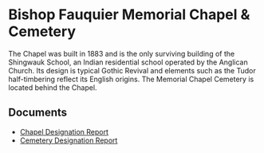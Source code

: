 # Bishop Fauquier Memorial Chapel & Cemetery

The Chapel was built in 1883 and is the only surviving building of the Shingwauk School, an Indian residential school operated by the Anglican Church. Its design is typical Gothic Revival and elements such as the Tudor half-timbering reflect its English origins. The Memorial Chapel Cemetery is located behind the Chapel.

## Documents

-   [Chapel Designation Report](documents/bishop-fauquier-memorial-chapel-designation.pdf)
-   [Cemetery Designation Report](documents/bishop-fauquier-memorial-chapel-cemetery-designation.pdf)
